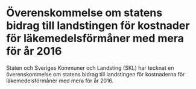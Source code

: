 # Överenskommelse om statens bidrag till landstingen för kostnader för läkemedelsförmåner med mera för år 2016

Staten och Sveriges Kommuner och Landsting (SKL) har tecknat en överenskommelse om statens bidrag till landstingen för kostnaderna för läkemedelsförmåner med mera för år 2016.
